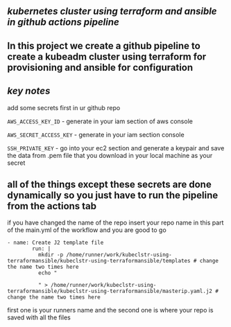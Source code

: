 
## ***kubernetes cluster using terraform and ansible in github actions pipeline***

In this project we create a github pipeline to create a kubeadm cluster using terraform for provisioning and ansible for configuration
---
## ***key notes***

add some secrets first in ur github repo 

`AWS_ACCESS_KEY_ID` - generate in your iam section of aws console

`AWS_SECRET_ACCESS_KEY` - generate in your iam section console

`SSH_PRIVATE_KEY` - go into your ec2 section and generate a keypair and save the data from .pem file that you download in your local machine as your secret

all of the things except these secrets are done dynamically so you just have to run the pipeline from the actions tab
---
if you have changed the name of the repo insert your repo name in this part of the main.yml of the workflow and you are good to go
```
- name: Create J2 template file
        run: |
          mkdir -p /home/runner/work/kubeclstr-using-terraformansible/kubeclstr-using-terraformansible/templates # change the name two times here 
          echo "
          
          " > /home/runner/work/kubeclstr-using-terraformansible/kubeclstr-using-terraformansible/masterip.yaml.j2 # change the name two times here 
```
first one is your runners name  and the second one is where your repo is saved with all the files 




